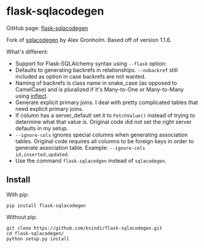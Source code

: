flask-sqlacodegen
=================

GitHub page: [flask-sqlacodegen](https://github.com/ksindi/flask-sqlacodegen) 

Fork of [sqlacodegen](https://pypi.python.org/pypi/sqlacodegen) by Alex Gronholm. Based off of version 1.1.6.

What's different:

* Support for Flask-SQLAlchemy syntax using `--flask` option:
* Defaults to generating backrefs in relationships. `--nobackref` still included as option in case backrefs are not wanted. 
* Naming of backrefs is class name in snake_case (as opposed to CamelCase) and is pluralized if it's Many-to-One or Many-to-Many using <a href="https://pypi.python.org/pypi/inflect">inflect</a>.
* Generate explicit primary joins. I deal with pretty complicated tables that need explicit primary joins.
* If column has a server_default set it to `FetchValue()` instead of trying to determine what that value is. Original code did not set the right server defaults in my setup.
* `--ignore-cols` ignores special columns when generating association tables. Original code requires all columns to be foreign keys in order to generate association table. Example: `--ignore-cols id,inserted,updated`.
* Use the command `flask-sqlacodgen` instead of `sqlacodegen`.

## Install

With pip:
```
pip install flask-sqlacodegen
```

Without pip:
```
git clone https://github.com/ksindi/flask-sqlacodegen.git
cd flask-sqlacodegen/
python setup.py install
```
